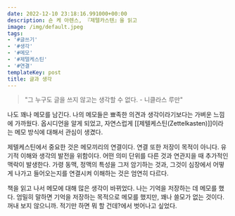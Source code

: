 ```yaml
---
date: 2022-12-10 23:18:16.991000+00:00
description: 숀 케 아렌스, 『제텔카스텐』을 읽고
image: /img/default.jpeg
tags:
- '#글쓰기'
- '#생각'
- '#메모'
- '#제텔케스틴'
- '#연결'
templateKey: post
title: 글과 생각
---
```


> "그 누구도 글을 쓰지 않고는 생각할 수 없다. - 니클라스 루만"

나도 꽤나 메모를 남긴다. 나의 메모들은 뾰족한 의견과 생각이라기보다는 가벼운 느낌에 가까웠다. 옵시디언을 알게 되었고, 자연스럽게 [[제텔케스틴(Zettelkasten)]]이라는 메모 방식에 대해서 관심이 생겼다.

제텔케스틴에서 중요한 것은 메모끼리의 연결이다. 연결 또한 저장이 목적이 아니다. 유기적 이해와 생각의 발전을 위함이다. 어떤 의미 단위를 다른 것과 연관지을 때 추가적인 맥락이 발생한다. 가령 동맥, 정맥의 특성을 그저 암기하는 것과, 그것이 심장에서 어떻게 나가고 들어오는지를 연결시켜 이해하는 것은 엄연히 다르다.

책을 읽고 나서 메모에 대해 많은 생각이 바뀌었다. 나는 기억을 저장하는 데 메모를 했다. 엄밀히 말하면 기억을 저장하는 목적으로 메모를 했지만, 꽤나 쓸모가 없는 것이다. 꺼내 보지 않으니까. 적기만 하면 뭐 할 건데?에서 벗어나고 싶었다.